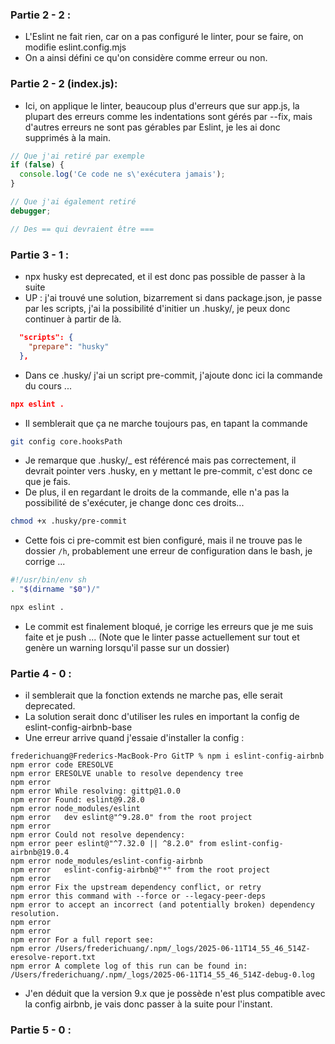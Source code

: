 ### Partie 2 - 2 : 
- L'Eslint ne fait rien, car on a pas configuré le linter, pour se faire, on modifie eslint.config.mjs
- On a ainsi défini ce qu'on considère comme erreur ou non.

### Partie 2 - 2 (index.js):
- Ici, on applique le linter, beaucoup plus d'erreurs que sur app.js, la plupart des erreurs comme les indentations sont gérés par --fix, mais d'autres erreurs ne sont pas gérables par Eslint, je les ai donc supprimés à la main.

```js
// Que j'ai retiré par exemple
if (false) {
  console.log('Ce code ne s\'exécutera jamais');
}

// Que j'ai également retiré
debugger;

// Des == qui devraient être ===
```

### Partie 3 - 1 : 
- npx husky est deprecated, et il est donc pas possible de passer à la suite
- UP : j'ai trouvé une solution, bizarrement si dans package.json, je passe par les scripts, j'ai la possibilité d'initier un .husky/, je peux donc continuer à partir de là.

```json
  "scripts": {
    "prepare": "husky"
  },
```

- Dans ce .husky/ j'ai un script pre-commit, j'ajoute donc ici la commande du cours ...

```json
npx eslint .
```

- Il semblerait que ça ne marche toujours pas, en tapant la commande 

```bash
git config core.hooksPath 
```

- Je remarque que .husky/_ est référencé mais pas correctement, il devrait pointer vers .husky, en y mettant le pre-commit, c'est donc ce que je fais. 
- De plus, il en regardant le droits de la commande, elle n'a pas la possibilité de s'exécuter, je change donc ces droits...

```bash
chmod +x .husky/pre-commit
```

- Cette fois ci pre-commit est bien configuré, mais il ne trouve pas le dossier `/h`, probablement une erreur de configuration dans le bash, je corrige ... 

```bash
#!/usr/bin/env sh
. "$(dirname "$0")/"

npx eslint .
```

- Le commit est finalement bloqué, je corrige les erreurs que je me suis faite et je push ... (Note que le linter passe actuellement sur tout et genère un warning lorsqu'il passe sur un dossier)

### Partie 4 - 0 :

- il semblerait que la fonction extends ne marche pas, elle serait deprecated. 
- La solution serait donc d'utiliser les rules en important la config de eslint-config-airbnb-base
- Une erreur arrive quand j'essaie d'installer la config : 

```batch
frederichuang@Frederics-MacBook-Pro GitTP % npm i eslint-config-airbnb             
npm error code ERESOLVE
npm error ERESOLVE unable to resolve dependency tree
npm error
npm error While resolving: gittp@1.0.0
npm error Found: eslint@9.28.0
npm error node_modules/eslint
npm error   dev eslint@"^9.28.0" from the root project
npm error
npm error Could not resolve dependency:
npm error peer eslint@"^7.32.0 || ^8.2.0" from eslint-config-airbnb@19.0.4
npm error node_modules/eslint-config-airbnb
npm error   eslint-config-airbnb@"*" from the root project
npm error
npm error Fix the upstream dependency conflict, or retry
npm error this command with --force or --legacy-peer-deps
npm error to accept an incorrect (and potentially broken) dependency resolution.
npm error
npm error
npm error For a full report see:
npm error /Users/frederichuang/.npm/_logs/2025-06-11T14_55_46_514Z-eresolve-report.txt
npm error A complete log of this run can be found in: /Users/frederichuang/.npm/_logs/2025-06-11T14_55_46_514Z-debug-0.log
```

- J'en déduit que la version 9.x que je possède n'est plus compatible avec la config airbnb, je vais donc passer à la suite pour l'instant.

### Partie 5 - 0 : 

